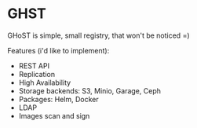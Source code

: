 # GHST
GHoST is simple, small registry, that won't be noticed =)


Features (i'd like to implement):
- REST API
- Replication
- High Availability
- Storage backends: S3, Minio, Garage, Ceph
- Packages: Helm, Docker
- LDAP
- Images scan and sign



